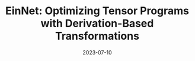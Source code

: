---
title: "EinNet: Optimizing Tensor Programs with Derivation-Based Transformations"
collection: publications
authors: "Liyan Zheng, Haojie Wang, Jidong Zhai, **Muyan Hu**, Zixuan Ma, Tuowei Wang, Shuhong Huang, Xupeng Miao, Shizhi Tang, Kezhao Huang, Zhihao Jia"
date: 2023-07-10
venue: "17th USENIX Symposium on Operating Systems Design and Implementation (OSDI'23)"
link: "https://www.usenix.org/conference/osdi23/presentation/zheng"
paperurl: "https://www.usenix.org/system/files/osdi23-zheng.pdf"
github: "https://github.com/InfiniTensor/InfiniTensor"
awards: "<img src='/images/usenix-available.png' style='height: 50px' /> <img src='/images/usenix-functional.png' style='height: 50px' /> <img src='/images/usenix-reproduced.png' style='height: 50px' />"
---